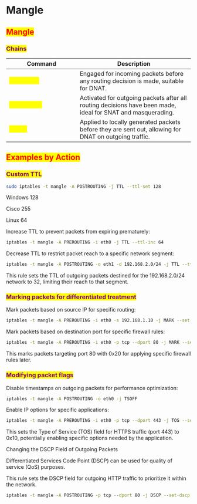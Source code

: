 # Mangle

## <mark style="color:red;">Mangle</mark>

### <mark style="color:purple;">Chains</mark>

<table data-header-hidden data-full-width="true"><thead><tr><th width="177">Command</th><th>Description</th></tr></thead><tbody><tr><td><mark style="color:yellow;"><code>PREROUTING</code></mark></td><td>Engaged for incoming packets before any routing decision is made, suitable for DNAT.</td></tr><tr><td><mark style="color:yellow;"><code>POSTROUTING</code></mark></td><td>Activated for outgoing packets after all routing decisions have been made, ideal for SNAT and masquerading.</td></tr><tr><td><mark style="color:yellow;"><code>OUTPUT</code></mark></td><td>Applied to locally generated packets before they are sent out, allowing for DNAT on outgoing traffic.</td></tr></tbody></table>

## <mark style="color:red;">Examples by Action</mark>

### <mark style="color:purple;">Custom TTL</mark>

```bash
sudo iptables -t mangle -A POSTROUTING -j TTL --ttl-set 128
```

Windows 128

Cisco 255

Linux 64

Increase TTL to prevent packets from expiring prematurely:

```bash
iptables -t mangle -A PREROUTING -i eth0 -j TTL --ttl-inc 64
```

Decrease TTL to restrict packet reach to a specific network segment:

```bash
iptables -t mangle -A POSTROUTING -o eth1 -d 192.168.2.0/24 -j TTL --ttl-set 32
```

This rule sets the TTL of outgoing packets destined for the 192.168.2.0/24 network to 32, limiting their reach to that segment.

### <mark style="color:purple;">Marking packets for differentiated treatment</mark>

Mark packets based on source IP for specific routing:

```bash
iptables -t mangle -A PREROUTING -i eth0 -s 192.168.1.10 -j MARK --set-mark 0x10
```

Mark packets based on destination port for specific firewall rules:

```bash
iptables -t mangle -A PREROUTING -i eth0 -p tcp --dport 80 -j MARK --set-mark 0x20
```

This marks packets targeting port 80 with 0x20 for applying specific firewall rules later.

### <mark style="color:purple;">Modifying packet flags</mark>

Disable timestamps on outgoing packets for performance optimization:

```bash
iptables -t mangle -A POSTROUTING -o eth0 -j TSOFF
```

Enable IP options for specific applications:

```bash
iptables -t mangle -A PREROUTING -i eth0 -p tcp --dport 443 -j TOS --set-tos 0x10
```

This sets the Type of Service (TOS) field for HTTPS traffic (port 443) to 0x10, potentially enabling specific options needed by the application.

Changing the DSCP Field of Outgoing Packets

Differentiated Services Code Point (DSCP) can be used for quality of service (QoS) purposes.

This rule sets the DSCP field for outgoing HTTP traffic to prioritize it within the network.

```bash
iptables -t mangle -A POSTROUTING -p tcp --dport 80 -j DSCP --set-dscp 32
```
